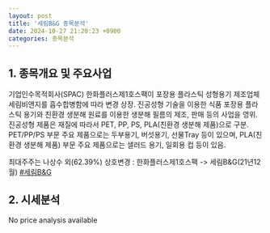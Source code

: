 ```yaml
---
layout: post
title: '세림B&G 종목분석'
date: 2024-10-27 21:20:23 +0900
categories: 종목분석
---
```


## 1. 종목개요 및 주요사업

기업인수목적회사(SPAC) 한화플러스제1호스팩이 포장용 플라스틱 성형용기 제조업체 세림비앤지를 흡수합병함에 따라 변경 상장. 진공성형 기술을 이용한 식품 포장용 플라스틱 용기와 친환경 생분해 원료를 이용한 생분해 필름의 제조, 판매 등의 사업을 영위. 진공성형 제품은 재질에 따라서 PET, PP, PS, PLA(친환경 생분해 제품)으로 구분. PET/PP/PS 부문 주요 제품으로는 두부용기, 버섯용기, 선물Tray 등이 있으며, PLA(친환경 생분해 제품) 부문 주요 제품으로는 샐러드 용기, 일회용 컵 등이 있음. 

최대주주는 나상수 외(62.39%) 상호변경 : 한화플러스제1호스팩 -> 세림B&G(21년12월)
[#세림B&G](#)

## 2. 시세분석

No price analysis available
